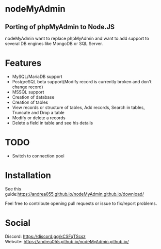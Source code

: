 # nodeMyAdmin

## Porting of phpMyAdmin to Node.JS

nodeMyAdmin want to replace phpMyAdmin and want to add support to several DB engines like MongoDB or SQL Server.

# Features

- MySQL/MariaDB support
- PostgreSQL beta support(Modify record is currently broken and don't change record)
- MSSQL support
- Creation of database
- Creation of tables
- View records or structure of tables, Add records, Search in tables, Truncate and Drop a table
- Modify or delete a records
- Delete a field in table and see his details

# TODO

- Switch to connection pool

# Installation

See this guide:https://andrea055.github.io/nodeMyAdmin.github.io/download/
 
Feel free to contribute opening pull requests or issue to fix/report problems.

# Social

Discord: https://discord.gg/kCSFqTScsz
<br>
Website: https://andrea055.github.io/nodeMyAdmin.github.io/

